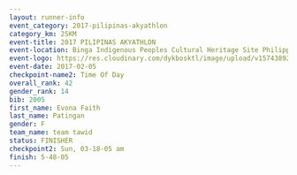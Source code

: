 ```yaml
---
layout: runner-info 
event_category: 2017-pilipinas-akyathlon 
category_km: 25KM 
event-title: 2017 PILIPINAS AKYATHLON 
event-location: Binga Indigenous Peoples Cultural Heritage Site Philippines 
event-logo: https://res.cloudinary.com/dykbosktl/image/upload/v1574389257/Logo/logo_znhnls.jpg 
event-date: 2017-02-05 
checkpoint-name2: Time Of Day 
overall_rank: 42
gender_rank: 14
bib: 2005
first_name: Evona Faith
last_name: Patingan
gender: F
team_name: team tawid
status: FINISHER
checkpoint2: Sun, 03-18-05 am
finish: 5-48-05
---
```

